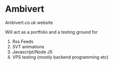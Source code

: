 # Ambivert
Ambivert.co.uk website

Will act as a portfolio and a testing ground for 
1. Rss Feeds
2. SVT animations
3. Javascript/Node JS
4. VPS testing (mostly backend programming etc)
